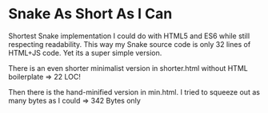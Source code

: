 # Snake As Short As I Can

Shortest Snake implementation I could do with HTML5 and ES6 while still respecting readability.
This way my Snake source code is only 32 lines of HTML+JS code. Yet its a super simple version.

There is an even shorter minimalist version in shorter.html without HTML boilerplate => 22 LOC!

Then there is the hand-minified version in min.html. I tried to squeeze out as many bytes as I could => 342 Bytes only
